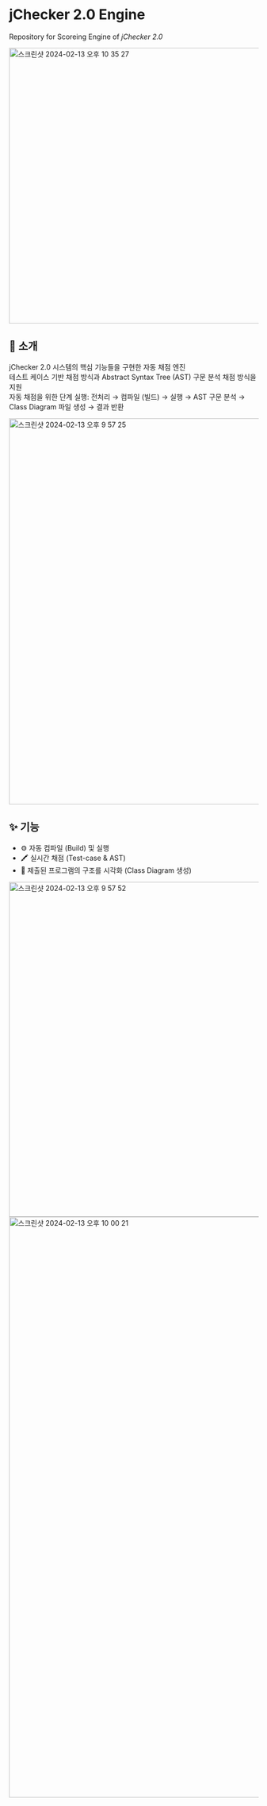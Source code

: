 # jChecker 2.0 Engine

Repository for Scoreing Engine of _jChecker 2.0_

<img width="555" alt="스크린샷 2024-02-13 오후 10 35 27" src="https://github.com/seojueunn/jChecker-2.0-Front/assets/79799635/e038e32c-ee40-4d5d-ac03-8110894d1887">

## 👋 소개
jChecker 2.0 시스템의 핵심 기능들을 구현한 자동 채점 엔진 <br>
테스트 케이스 기반 채점 방식과 Abstract Syntax Tree (AST) 구문 분석 채점 방식을 지원 <br>
자동 채점을 위한 단계 실행: 전처리 → 컴파일 (빌드) → 실행 → AST 구문 분석 → Class Diagram 파일 생성 → 결과 반환 <br>

<img width="777" alt="스크린샷 2024-02-13 오후 9 57 25" src="https://github.com/seojueunn/jChecker-2.0-Engine/assets/79799635/362f7de4-2d17-4adc-b588-91218cc3511b">

## ✨ 기능
- ⚙️ 자동 컴파일 (Build) 및 실행
- 🖍️ 실시간 채점 (Test-case & AST)
- 📑 제출된 프로그램의 구조를 시각화 (Class Diagram 생성)

<img width="674" alt="스크린샷 2024-02-13 오후 9 57 52" src="https://github.com/seojueunn/jChecker-2.0-Engine/assets/79799635/452ec76d-67a0-442f-b3b1-538256909c79">   

<img width="1169" alt="스크린샷 2024-02-13 오후 10 00 21" src="https://github.com/seojueunn/jChecker-2.0-Engine/assets/79799635/d3edd138-710b-4a6c-98d0-d4939a92ff3d">

